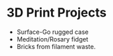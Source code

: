 # 3D Print Projects
* Surface-Go rugged case
* Meditation/Rosary fidget
* Bricks from filament waste.
